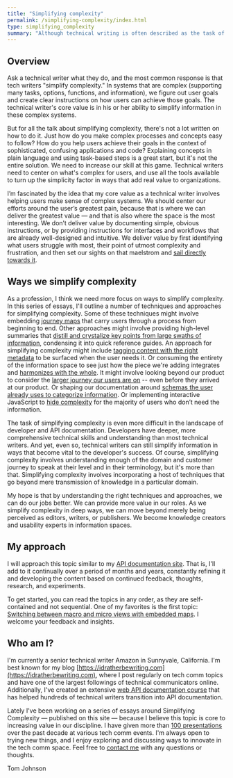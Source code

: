 ```yaml
---
title: "Simplifying complexity"
permalink: /simplifying-complexity/index.html
type: simplifying_complexity
summary: "Although technical writing is often described as the task of simplifying complexity, there isn't much information on how to actually do it &mdash; that is, how to convert complex, confusing information into content that is easy to follow, understand, and apply. This series intends to explore various methods, tips, and strategies for simplifying complex information."
---
```


## Overview

Ask a technical writer what they do, and the most common response is that tech writers "simplify complexity." In systems that are complex (supporting many tasks, options, functions, and information), we figure out user goals and create clear instructions on how users can achieve those goals. The technical writer's core value is in his or her ability to simplify information in these complex systems.

But for all the talk about simplifying complexity, there's not a lot written on how to do it. Just how do you make complex processes and concepts easy to follow? How do you help users achieve their goals in the context of sophisticated, confusing applications and code? Explaining concepts in plain language and using task-based steps is a great start, but it's not the entire solution. We need to increase our skill at this game. Technical writers need to center on what's complex for users, and use all the tools available to turn up the simplicity factor in ways that add real value to organizations.

I’m fascinated by the idea that my core value as a technical writer involves helping users make sense of complex systems. We should center our efforts around the user’s greatest pain, because that is where we can deliver the greatest value — and that is also where the space is the most interesting. We don’t deliver value by documenting simple, obvious instructions, or by providing instructions for interfaces and workflows that are already well-designed and intuitive. We deliver value by first identifying what users struggle with most, their point of utmost complexity and frustration, and then set our sights on that maelstrom and [sail directly towards it](https://www.youtube.com/watch?v=aobNxeft_no).

## Ways we simplify complexity

As a profession, I think we need more focus on ways to simplify complexity. In this series of essays, I'll outline a number of techniques and approaches for simplifying complexity. Some of these techniques might involve embedding [journey maps](/simplifying-complexity/macro-micro.html) that carry users through a process from beginning to end. Other approaches might involve providing high-level summaries that [distill and crystalize key points from large swaths of information](/simplifying-complexity/reduction-layering-distillation.html), condensing it into quick reference guides. An approach for simplifying complexity might include [tagging content with the right metadata](/simplifying-complexity/discoverability-through-metadata.html) to be surfaced when the user needs it. Or consuming the entirety of the information space to see just how the piece we're adding integrates and [harmonizes with the whole](/simplifying-complexity/ensuring-information-harmony-in-the-larger-documentation-landscape.html). It might involve looking beyond our product to consider the [larger journey our users are on](/simplifying-complexity/reconstructing-the-absent-user.html) -- even before they arrived at our product. Or shaping our documentation around [schemas the user already uses to categorize information](/simplifying-complexity/reducing-complexity-by-shaping-into-schemas-esp-story.html). Or implementing interactive JavaScript to [hide complexity](/simplifying-complexity/hiding-complexity.html) for the majority of users who don’t need the information.

The task of simplifying complexity is even more difficult in the landscape of developer and API documentation. Developers have deeper, more comprehensive technical skills and understanding than most technical writers. And yet, even so, technical writers can still simplify information in ways that become vital to the developer's success. Of course, simplifying complexity involves understanding enough of the domain and customer journey to speak at their level and in their terminology, but it's more than that. Simplifying complexity involves incorporating a host of techniques that go beyond mere transmission of knowledge in a particular domain.

My hope is that by understanding the right techniques and approaches, we can do our jobs better. We can provide more value in our roles. As we simplify complexity in deep ways, we can move beyond merely being perceived as editors, writers, or publishers. We become knowledge creators and usability experts in information spaces.

## My approach

I will approach this topic similar to my [API documentation site](https://idratherbewriting.com/learnapidoc/). That is, I'll add to it continually over a period of months and years, constantly refining it and developing the content based on continued feedback, thoughts, research, and experiments.

To get started, you can read the topics in any order, as they are self-contained and not sequential. One of my favorites is the first topic: [Switching between macro and micro views with embedded maps](/simplifying-complexity/macro-micro.html). I welcome your feedback and insights.

## Who am I?

I'm currently a senior technical writer Amazon in Sunnyvale, California. I'm best known for my blog [https://idratherbewriting.com](https://idratherbewriting.com), where I post regularly on tech comm topics and have one of the largest followings of technical communicators online. Additionally, I've created an extensive [web API documentation course](http:/idratherbewriting.com/learnapidoc/) that has helped hundreds of technical writers transition into API documentation.

Lately I've been working on a series of essays around Simplifying Complexity &mdash; published on this site &mdash; because I believe this topic is core to increasing value in our discipline. I have given more than [100 presentations](https://idratherbewriting.com/presentations) over the past decade at various tech comm events. I'm always open to trying new things, and I enjoy exploring and discussing ways to innovate in the tech comm space. Feel free to [contact me](/contact/) with any questions or thoughts.

Tom Johnson
